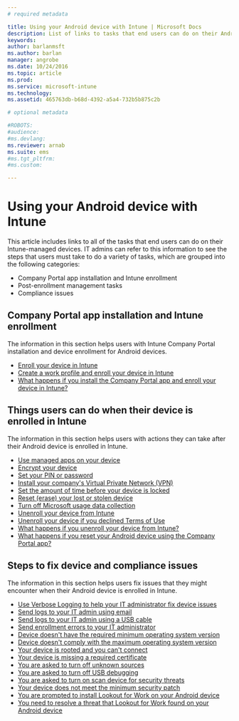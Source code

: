 ```yaml
---
# required metadata

title: Using your Android device with Intune | Microsoft Docs
description: List of links to tasks that end users can do on their Android mobile device when the device is enrolled in Intune
keywords:
author: barlanmsftms.author: barlan
manager: angrobe
ms.date: 10/24/2016
ms.topic: article
ms.prod:
ms.service: microsoft-intune
ms.technology:
ms.assetid: 465763db-b68d-4392-a5a4-732b5b875c2b

# optional metadata

#ROBOTS:
#audience:
#ms.devlang:
ms.reviewer: arnab
ms.suite: ems
#ms.tgt_pltfrm:
#ms.custom:

---
```



# Using your Android device with Intune

This article includes links to all of the tasks that end users can do on their Intune-managed devices. IT admins can refer to this information to see the steps that users must take to do a variety of tasks, which are grouped into the following categories:

- Company Portal app installation and Intune enrollment
- Post-enrollment management tasks
- Compliance issues

## Company Portal app installation and Intune enrollment

The information in this section helps users with Intune Company Portal installation and device enrollment for Android devices.

- [Enroll your device in Intune](enroll-your-device-in-Intune-android.md)
- [Create a work profile and enroll your device in Intune](create-a-work-profile-and-enroll-your-device-in-intune-android.md)
- [What happens if you install the Company Portal app and enroll your device in Intune?](what-happens-if-you-install-the-company-portal-app-and-enroll-your-device-in-intune-android.md)

## Things users can do when their device is enrolled in Intune

The information in this section helps users with actions they can take after their Android device is enrolled in Intune.

- [Use managed apps on your device](use-managed-apps-on-your-device-android.md)
- [Encrypt your device](encrypt-your-device-android.md)
- [Set your PIN or password](set-your-pin-or-password-android.md)
- [Install your company's Virtual Private Network (VPN)](install-your-companys-virtual-private-network-VPN-android.md)
- [Set the amount of time before your device is locked](set-the-amount-of-time-before-your-device-is-locked-android.md)
- [Reset (erase) your lost or stolen device](reset-erase-your-lost-or-stolen-device-android.md)
- [Turn off Microsoft usage data collection](turn-off-microsoft-usage-data-collection-android.md)
- [Unenroll your device from Intune](unenroll-your-device-from-intune-android.md)
- [Unenroll your device if you declined Terms of Use](unenroll-your-device-from-intune-if-you-declined-terms-of-use-android.md)
- [What happens if you unenroll your device from Intune?](what-happens-if-you-unenroll-your-device-from-intune-android.md)
- [What happens if you reset your Android device using the Company Portal app?](what-happens-if-you-reset-your-device-using-the-company-portal-android.md)
<!--- - [What is the Rights Management sharing app?](what-is-the-rms-sharing-app-android.md) --->

## Steps to fix device and compliance issues

The information in this section helps users fix issues that they might encounter when their Android device is enrolled in Intune.

- [Use Verbose Logging to help your IT administrator fix device issues](use-verbose-logging-to-help-your-it-administrator-fix-device-issues-android.md)
- [Send logs to your IT admin using email](send-logs-to-your-it-admin-using-email-android.md)
- [Send logs to your IT admin using a USB cable](send-logs-to-your-it-admin-using-cable-android.md)
- [Send enrollment errors to your IT administrator](send-enrollment-errors-to-your-it-admin-android.md)
- [Device doesn't have the required minimum operating system version](you-need-to-update-your-android-device.md)
- [Device doesn't comply with the maximum operating system version](your-android-version-isnt-yet-supported.md)
- [Your device is rooted and you can't connect](your-device-is-rooted-and-you-cant-connect-android.md)
- [Your device is missing a required certificate](your-device-is-missing-a-required-certificate-landing-android.md)
- [You are asked to turn off unknown sources](you-are-asked-to-turn-off-unknown-sources-android.md)
- [You are asked to turn off USB debugging](you-are-asked-to-turn-off-usb-debugging-android.md)
- [You are asked to turn on scan device for security threats](you-are-asked-to-turn-on-scan-device-for-security-threats-android.md)
- [Your device does not meet the minimum security patch](your-device-does-not-meet-the-minimum-security-patch-android.md)
- [You are prompted to install Lookout for Work on your Android device](you-are-prompted-to-install-lookout-for-work-android.md)
- [You need to resolve a threat that Lookout for Work found on your Android device](you-need-to-resolve-a-threat-found-by-lookout-for-work-android.md)
